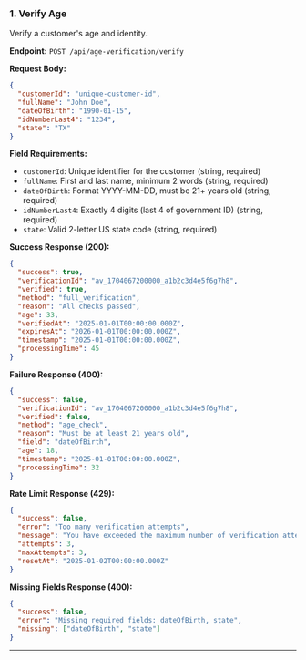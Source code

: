 ### 1. Verify Age

Verify a customer's age and identity.

**Endpoint:** `POST /api/age-verification/verify`

**Request Body:**

```json
{
  "customerId": "unique-customer-id",
  "fullName": "John Doe",
  "dateOfBirth": "1990-01-15",
  "idNumberLast4": "1234",
  "state": "TX"
}
```

**Field Requirements:**

- `customerId`: Unique identifier for the customer (string, required)
- `fullName`: First and last name, minimum 2 words (string, required)
- `dateOfBirth`: Format YYYY-MM-DD, must be 21+ years old (string, required)
- `idNumberLast4`: Exactly 4 digits (last 4 of government ID) (string, required)
- `state`: Valid 2-letter US state code (string, required)

**Success Response (200):**

```json
{
  "success": true,
  "verificationId": "av_1704067200000_a1b2c3d4e5f6g7h8",
  "verified": true,
  "method": "full_verification",
  "reason": "All checks passed",
  "age": 33,
  "verifiedAt": "2025-01-01T00:00:00.000Z",
  "expiresAt": "2026-01-01T00:00:00.000Z",
  "timestamp": "2025-01-01T00:00:00.000Z",
  "processingTime": 45
}
```

**Failure Response (400):**

```json
{
  "success": false,
  "verificationId": "av_1704067200000_a1b2c3d4e5f6g7h8",
  "verified": false,
  "method": "age_check",
  "reason": "Must be at least 21 years old",
  "field": "dateOfBirth",
  "age": 18,
  "timestamp": "2025-01-01T00:00:00.000Z",
  "processingTime": 32
}
```

**Rate Limit Response (429):**

```json
{
  "success": false,
  "error": "Too many verification attempts",
  "message": "You have exceeded the maximum number of verification attempts (3 per 24 hours). Please try again later.",
  "attempts": 3,
  "maxAttempts": 3,
  "resetAt": "2025-01-02T00:00:00.000Z"
}
```

**Missing Fields Response (400):**

```json
{
  "success": false,
  "error": "Missing required fields: dateOfBirth, state",
  "missing": ["dateOfBirth", "state"]
}
```

---
